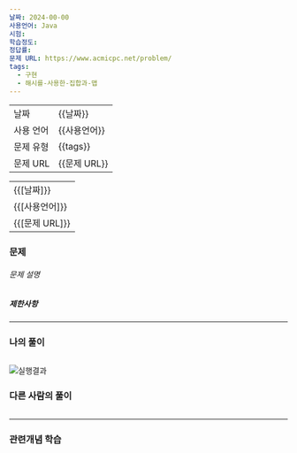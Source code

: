 ```yaml
---
날짜: 2024-00-00
사용언어: Java
시험: 
학습정도: 
정답률: 
문제 URL: https://www.acmicpc.net/problem/
tags:
  - 구현
  - 해시를-사용한-집합과-맵
---
```

|        |            |
| ------ | ---------- |
| 날짜     | {{날짜}}     |
| 사용 언어  | {{사용언어}}   |
| 문제 유형  | {{tags}}   |
| 문제 URL | {{문제 URL}} |

|              |
| ------------ |
| {{[날짜]}}     |
| {{[사용언어]}}   |
| {{[문제 URL]}} |
### 문제

###### 문제 설명


##### 제한사항


---

### 나의 풀이

```java

```

![실행결과](/assets/CodingTest/B.png)
### 다른 사람의 풀이

```java

```

---
### 관련개념 학습
